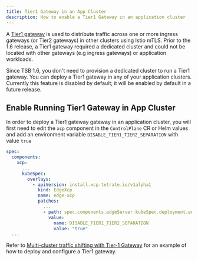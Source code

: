```yaml
---
title: Tier1 Gateway in an App Cluster
description: How to enable a Tier1 Gateway in an application cluster
---
```


A [Tier1 gateway](../../concepts/terminology#gateway) is used to distribute traffic across one or more ingress gateways (or Tier2 gateways) in other clusters using Istio mTLS. Prior to the 1.6 release, a Tier1 gateway required a dedicated cluster and could not be located with other gateways (e.g ingress gateways) or application workloads. 

Since TSB 1.6, you don't need to provision a dedicated cluster to run a Tier1 gateway. You can deploy a Tier1 gateway in any of your application clusters. Currently this feature is disabled by default; it will be enabled by default in a future release.

## Enable Running Tier1 Gateway in App Cluster

In order to deploy a Tier1 gateway gateway in an application cluster, you will first need to
edit the `xcp` component in the `ControlPlane` CR or Helm values and add an environment variable `DISABLE_TIER1_TIER2_SEPARATION` with value `true`

```yaml
spec:
  components:
    xcp:
      ...
      kubeSpec:
        overlays:
          - apiVersion: install.xcp.tetrate.io/v1alpha1
            kind: EdgeXcp
            name: edge-xcp
            patches:
              ...
              - path: spec.components.edgeServer.kubeSpec.deployment.env[-1]
                value:
                  name: DISABLE_TIER1_TIER2_SEPARATION
                  value: "true"
  ...
```

Refer to [Multi-cluster traffic shifting with Tier-1 Gateway](../../howto/gateway/multi-cluster-traffic-shifting) for an example of how to deploy and configure a Tier1 gateway.
